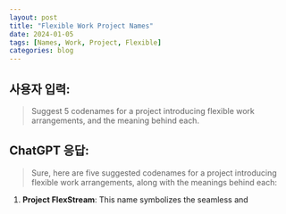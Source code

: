 ```yaml
---
layout: post
title: "Flexible Work Project Names"
date: 2024-01-05
tags: [Names, Work, Project, Flexible]
categories: blog
---
```


## 사용자 입력:
> Suggest 5 codenames for a project introducing flexible work arrangements, and the meaning behind each.

## ChatGPT 응답:
> Sure, here are five suggested codenames for a project introducing flexible work arrangements, along with the meanings behind each:

1. **Project FlexStream**: This name symbolizes the seamless and

